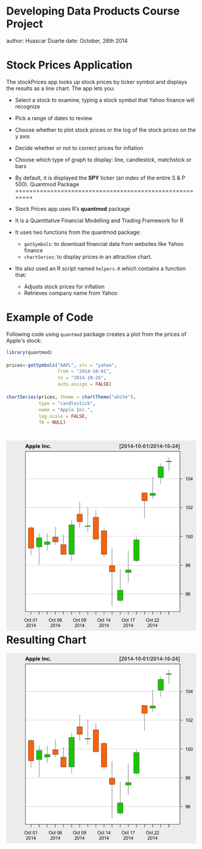 Developing Data Products Course Project
========================================================
author: Huascar Duarte
date: October, 26th 2014

Stock Prices Application
========================================================
The stockPrices app looks up stock prices by ticker symbol and displays the results as a line chart. The app lets you:
- Select a stock to examine, typing a stock symbol that Yahoo finance will recognize
- Pick a range of dates to review
- Choose whether to plot stock prices or the log of the stock prices on the y axis
- Decide whether or not to correct prices for inflation
- Choose which type of graph to display: line, candlestick, matchstick or bars
- By default, it is displayed the **SPY** ticker (an index of the entire S & P 500). 
Quantmod Package
========================================================

- Stock Prices app uses R’s **quantmod** package
- It is a Quantitative Financial Modelling and Trading Framework for R
- It uses two functions from the quantmod package:
    + `getSymbols`: to download financial data from websites like Yahoo finance
    + `chartSeries`: to display prices in an attractive chart.
- Itis also used an R script named `helpers.R` which contains a function that:
    + Adjusts stock prices for inflation
    + Retrieves company name from Yahoo

Example of Code
========================================================
Following code using `quantmod` package creates a plot from the prices of Apple's stock:

```r
library(quantmod)

prices<-getSymbols("AAPL", src = "yahoo", 
                   from = "2014-10-01", 
                   to = "2014-10-26",             
                   auto.assign = FALSE)

chartSeries(prices, theme = chartTheme("white"), 
            type = "candlestick",                   
            name = "Apple Inc.", 
            log.scale = FALSE, 
            TA = NULL)
```

![plot of chunk unnamed-chunk-1](DPCourseProject-figure/unnamed-chunk-1.png) 
Resulting Chart
========================================================
![plot of chunk unnamed-chunk-2](DPCourseProject-figure/unnamed-chunk-2.png) 
